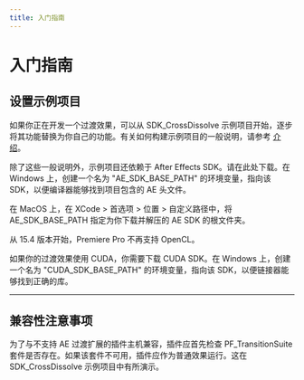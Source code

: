 ```yaml
---
title: 入门指南
---
```

# 入门指南

## 设置示例项目

如果你正在开发一个过渡效果，可以从 SDK_CrossDissolve 示例项目开始，逐步将其功能替换为你自己的功能。有关如何构建示例项目的一般说明，请参考 [介绍](../../index)。

除了这些一般说明外，示例项目还依赖于 After Effects SDK。请在此处下载。在 Windows 上，创建一个名为 "AE_SDK_BASE_PATH" 的环境变量，指向该 SDK，以便编译器能够找到项目包含的 AE 头文件。

在 MacOS 上，在 XCode > 首选项 > 位置 > 自定义路径中，将 AE_SDK_BASE_PATH 指定为你下载并解压的 AE SDK 的根文件夹。

从 15.4 版本开始，Premiere Pro 不再支持 OpenCL。

如果你的过渡效果使用 CUDA，你需要下载 CUDA SDK。在 Windows 上，创建一个名为 "CUDA_SDK_BASE_PATH" 的环境变量，指向该 SDK，以便链接器能够找到正确的库。

---

## 兼容性注意事项

为了与不支持 AE 过渡扩展的插件主机兼容，插件应首先检查 PF_TransitionSuite 套件是否存在。如果该套件不可用，插件应作为普通效果运行。这在 SDK_CrossDissolve 示例项目中有所演示。
